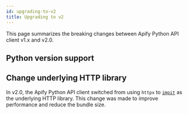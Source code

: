 ```yaml
---
id: upgrading-to-v2
title: Upgrading to v2
---
```


This page summarizes the breaking changes between Apify Python API client v1.x and v2.0.

## Python version support

<!-- TODO -->

## Change underlying HTTP library

In v2.0, the Apify Python API client switched from using `httpx` to [`impit`](https://github.com/apify/impit) as the underlying HTTP library. This
change was made to improve performance and reduce the bundle size.
